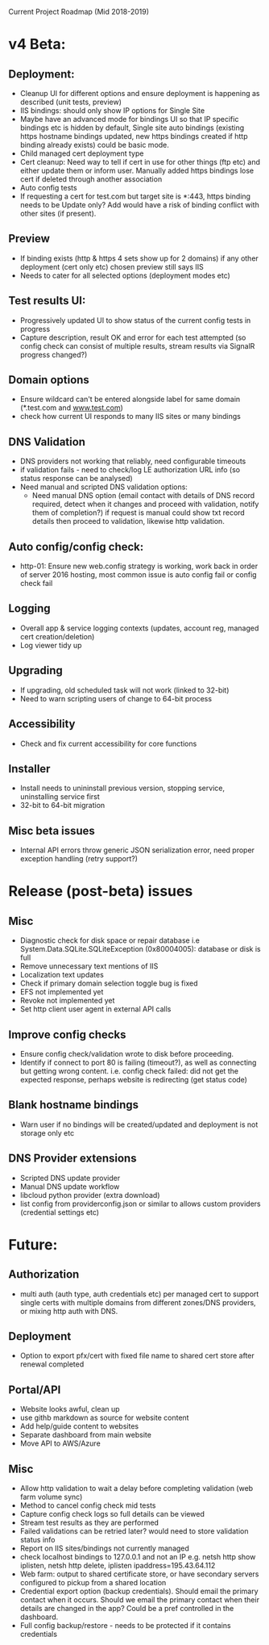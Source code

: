 Current Project Roadmap (Mid 2018-2019)

# v4 Beta:

## Deployment:

* Cleanup UI for different options and ensure deployment is happening as described (unit tests, preview)
* IIS bindings: should only show IP options for Single Site 
* Maybe have an advanced mode for bindings UI so that IP specific bindings etc is hidden by default, Single site auto bindings (existing https hostname bindings updated, new https bindings created if http binding already exists) could be basic mode.
* Child managed cert deployment type
* Cert cleanup: Need way to tell if cert in use for other things (ftp etc) and either update them or inform user. Manually added https bindings lose cert if deleted through another association 
* Auto config tests
* If requesting a cert for test.com but target site is *:443, https binding needs to be Update only? Add would have a risk of binding conflict with other sites (if present).

## Preview
* If binding exists (http & https 4 sets show up for 2 domains)
if any other deployment (cert only etc) chosen preview still says IIS
* Needs to cater for all selected options (deployment modes etc)

## Test results UI:
* Progressively updated UI to show status of the current config tests in progress
* Capture description, result OK and error for each test attempted (so config check can consist of multiple results, stream results via SignalR progress changed?)

## Domain options
* Ensure wildcard can't be entered alongside label for same domain (*.test.com and www.test.com)
* check how current UI responds to many IIS sites or many bindings

## DNS Validation
* DNS providers not working that reliably, need configurable timeouts
* if validation fails - need to check/log LE authorization URL info (so status response can be analysed)
* Need manual and scripted DNS validation options:
    * Need manual DNS option (email contact with details of DNS record required, detect when it changes and proceed with validation, notify them of completion?) if request is manual could show txt record details then proceed to validation, likewise http validation.

## Auto config/config check:
* http-01: Ensure new web.config strategy is working, work back in order of server 2016 hosting, most common issue is auto config fail or config check fail 

## Logging
* Overall app & service logging contexts (updates, account reg, managed cert creation/deletion)
* Log viewer tidy up

## Upgrading
* If upgrading, old scheduled task will not work (linked to 32-bit)
* Need to warn scripting users of change to 64-bit process

## Accessibility
* Check and fix current accessibility for core functions

## Installer
* Install needs to unininstall previous version, stopping service, uninstalling service first
* 32-bit to 64-bit migration

## Misc beta issues
* Internal API errors throw generic JSON serialization error, need proper exception handling (retry support?)

# Release (post-beta) issues

## Misc
* Diagnostic check for disk space or repair database i.e System.Data.SQLite.SQLiteException (0x80004005): database or disk is full
* Remove unnecessary text mentions of IIS
* Localization text updates
* Check if primary domain selection toggle bug is fixed
* EFS not implemented yet
* Revoke not implemented yet
* Set http client user agent in external API calls

## Improve config checks
* Ensure config check/validation wrote to disk before proceeding.
* Identify if connect to port 80 is failing (timeout?), as well as connecting but getting wrong content. i.e. config check failed: did not get the expected response, perhaps website is redirecting (get status code)

## Blank hostname bindings

* Warn user if no bindings will be created/updated and deployment is not storage only etc

## DNS Provider extensions
* Scripted DNS update provider
* Manual DNS update workflow
* libcloud python provider (extra download)
* list config from providerconfig.json or similar to allows custom providers (credential settings etc)

# Future:

## Authorization
* multi auth (auth type, auth credentials etc) per managed cert to support single certs with multiple domains from different zones/DNS providers, or mixing http auth with DNS.

## Deployment
* Option to export pfx/cert with fixed file name to shared cert store after renewal completed

## Portal/API
* Website looks awful, clean up
* use githb markdown as source for website content
* Add help/guide content to websites
* Separate dashboard from main website
* Move API to AWS/Azure

## Misc
* Allow http validation to wait a delay before completing validation (web farm volume sync)
* Method to cancel config check mid tests
* Capture config check logs so full details can be viewed
* Stream test results as they are performed
* Failed validations can be retried later? would need to store validation status info
* Report on IIS sites/bindings not currently managed
* check localhost bindings to 127.0.0.1 and not an IP e.g. netsh http show iplisten, netsh http delete, iplisten ipaddress=195.43.64.112 
* Web farm: output to shared certificate store, or have secondary servers configured to pickup from a shared location
* Credential export option (backup credentials). Should email the primary contact when it occurs. Should we email the primary contact when their details are changed in the app? Could be a pref controlled in the dashboard.
* Full config backup/restore - needs to be protected if it contains credentials
